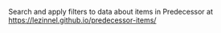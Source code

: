 Search and apply filters to data about items in Predecessor at https://lezinnel.github.io/predecessor-items/
